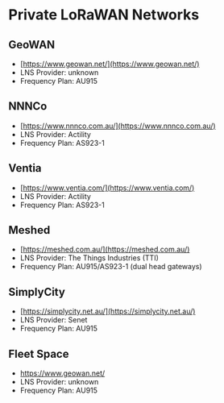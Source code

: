 # Private LoRaWAN Networks

## GeoWAN

- [https://www.geowan.net/](https://www.geowan.net/)
- LNS Provider: unknown
- Frequency Plan: AU915

## NNNCo

- [https://www.nnnco.com.au/](https://www.nnnco.com.au/)
- LNS Provider: Actility
- Frequency Plan: AS923-1

## Ventia

- [https://www.ventia.com/](https://www.ventia.com/)
- LNS Provider: Actility
- Frequency Plan: AS923-1

## Meshed

- [https://meshed.com.au/](https://meshed.com.au/)
- LNS Provider: The Things Industries (TTI)
- Frequency Plan: AU915/AS923-1 (dual head gateways)

## SimplyCity

- [https://simplycity.net.au/](https://simplycity.net.au/)
- LNS Provider: Senet
- Frequency Plan: AU915

## Fleet Space

- https://www.geowan.net/
- LNS Provider: unknown
- Frequency Plan: AU915
